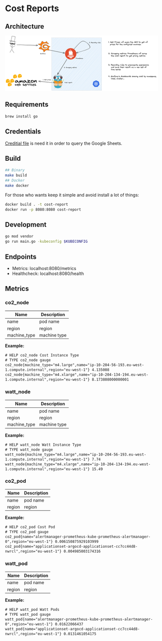 # Cost Reports

## Architecture
![](docs/diagram.png)
## Requirements

```sh
brew install go
```

## Credentials

[Creditial file](credentials.json) is need it in order to query the Google Sheets.

## Build

```sh
## Binary
make build
## Docker
make docker
```
For those who wants keep it simple and avoid install a lot of things:

```sh
docker build . -t cost-report
docker run -p 8080:8080 cost-report
```

## Development

```sh
go mod vendor
go run main.go -kubeconfig $KUBECONFIG 
```

## Endpoints

- Metrics: localhost:8080/metrics
- Healthcheck: localhost:8080/health

## Metrics

### co2_node

| Name         | Description  |
|--------------|--------------|
| name         | pod name     |
| region       | region       |
| machine_type | machine type |

**Example:**
```
# HELP co2_node Cost Instance Type
# TYPE co2_node gauge
co2_node{machine_type="m4.large",name="ip-10-204-56-193.eu-west-1.compute.internal",region="eu-west-1"} 4.135008
co2_node{machine_type="m4.xlarge",name="ip-10-204-134-194.eu-west-1.compute.internal",region="eu-west-1"} 8.173808000000001
```

### watt_node

| Name         | Description  |
|--------------|--------------|
| name         | pod name     |
| region       | region       |
| machine_type | machine type |


**Example:**
```
# HELP watt_node Watt Instance Type
# TYPE watt_node gauge
watt_node{machine_type="m4.large",name="ip-10-204-56-193.eu-west-1.compute.internal",region="eu-west-1"} 7.74
watt_node{machine_type="m4.xlarge",name="ip-10-204-134-194.eu-west-1.compute.internal",region="eu-west-1"} 15.49
```

### co2_pod

| Name   | Description |
|--------|-------------|
| name   | pod name    |
| region | region      |


**Example:**
```
# HELP co2_pod Cost Pod
# TYPE co2_pod gauge
co2_pod{name="alertmanager-prometheus-kube-prometheus-alertmanager-0",region="eu-west-1"} 0.006150875929103999
co2_pod{name="applicationset-argocd-applicationset-cc7cc44d8-nwrcl",region="eu-west-1"} 0.004985003174316
```

### watt_pod
| Name   | Description |
|--------|-------------|
| name   | pod name    |
| region | region      |

**Example:**
```
# HELP watt_pod Watt Pods
# TYPE watt_pod gauge
watt_pod{name="alertmanager-prometheus-kube-prometheus-alertmanager-0",region="eu-west-1"} 0.01622066437
watt_pod{name="applicationset-argocd-applicationset-cc7cc44d8-nwrcl",region="eu-west-1"} 0.0131461054175
```



